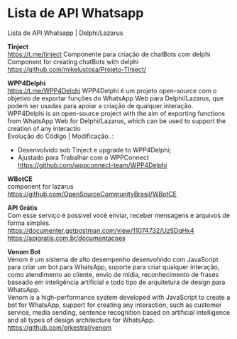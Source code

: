 # Lista de API Whatsapp
Lista de API Whatsapp | Delphi/Lazarus

  <b>Tinject</b><br> https://t.me/tinject
  Componente para criação de chatBots com delphi
  Component for creating chatBots with delphi<br>
  https://github.com/mikelustosa/Projeto-TInject/<br>

  <b>WPP4Delphi</b><br> https://t.me/WPP4Delphi
  WPP4Delphi é um projeto open-source com o objetivo de exportar funções do WhatsApp Web para Delphi/Lazarus, que podem ser usadas para apoiar a criação de qualquer interação.<br>
  WPP4Delphi is an open-source project with the aim of exporting functions from WhatsApp Web for Delphi/Lazarus, which can be used to support the creation of any interactio<br>
  Evolução do Código | Modificação..: <br>
  - Desenvolvido sob Tinject e upgrade to WPP4Delphi;<br>
  - Ajustado para Trabalhar com o WPPConnect<br>
  https://github.com/wppconnect-team/WPP4Delphi<br>
  
  <b>WBotCE</b><br>
component for lazarus<br>
https://github.com/OpenSourceCommunityBrasil/WBotCE<br>

  <b>API Grátis</b><br>
  Com esse serviço é possivel você enviar, receber mensagens e arquivos de forma simples.<Br>
  https://documenter.getpostman.com/view/11074732/Uz5DqHx4<br>
  https://apigratis.com.br/documentacoes<br>
  
  <b>Venom Bot</b><br>
  Venom é um sistema de alto desempenho desenvolvido com JavaScript para criar um bot para WhatsApp, suporte para criar qualquer interação, como atendimento ao cliente, envio de mídia, reconhecimento de frases baseado em inteligência artificial e todo tipo de arquitetura de design para WhatsApp.<Br>
  Venom is a high-performance system developed with JavaScript to create a bot for WhatsApp, support for creating any interaction, such as customer service, media sending, sentence recognition based on artificial intelligence and all types of design architecture for WhatsApp.<Br>
  https://github.com/orkestral/venom
